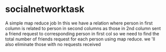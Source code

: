 socialnetworktask
=================

A simple map reduce job 
In this we have a relation where person in first column is related to person in second columns as those in 2nd column sent a friend request to corresponding person in first col so we need to find the total number of friends request for each person using map reduce. we 'll also eliminate those with no requests received
